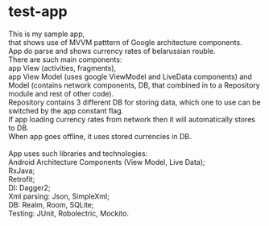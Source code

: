 # test-app

This is my sample app,<br>
that shows use of MVVM patttern of Google architecture components.<br>
App do parse and shows currency rates of belarussian rouble.<br>
There are such main components:<br>
app View (activities, fragments),<br>
app View Model (uses google ViewModel and LiveData components) and<br>
Model (contains network components, DB, that combined in to a Repository module and rest of other code).<br>
Repository contains 3 different DB for storing data, which one to use can be switched by the app constant flag.<br>
If app loading currency rates from network then it will automatically stores to DB.<br>
When app goes offline, it uses stored currencies in DB.<br><br>
App uses such libraries and technologies:<br>
Android Architecture Components (View Model, Live Data);<br>
RxJava;<br>
Retrofit;<br>
DI: Dagger2;<br>
Xml parsing: Json, SimpleXml;<br>
DB: Realm, Room, SQLite;<br>
Testing: JUnit, Robolectric, Mockito.
